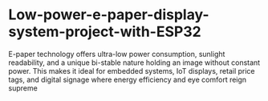 # Low-power-e-paper-display-system-project-with-ESP32
E-paper technology offers ultra-low power consumption, sunlight  readability, and a unique bi-stable nature holding an image without constant power. This makes it ideal for  embedded systems, IoT displays, retail price tags, and digital signage where energy efficiency and eye comfort  reign supreme
